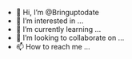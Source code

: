 - 👋 Hi, I’m @Bringuptodate
- 👀 I’m interested in ...
- 🌱 I’m currently learning ...
- 💞️ I’m looking to collaborate on ...
- 📫 How to reach me ...

<!---
Bringuptodate/Bringuptodate is a ✨ special ✨ repository because its `README.md` (this file) appears on your GitHub profile.
You can click the Preview link to take a look at your changes.
--->
